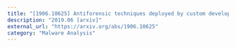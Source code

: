 ```yaml
---
title: "[1906.10625] Antiforensic techniques deployed by custom developed malware in evading anti-virus detection"
description: "2019.06 [arxiv]"
external_url: "https://arxiv.org/abs/1906.10625"
category: "Malware Analysis"
---
```

